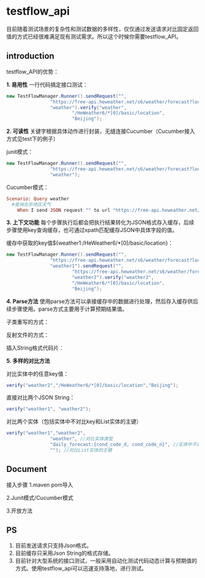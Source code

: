 # testflow_api


目前随着测试场景的复杂性和测试数据的多样性，仅仅通过发送请求对比固定返回值的方式已经很难满足现有测试需求。所以这个时候你需要testflow_API。

## introduction

testflow_API的优势：

**1. 易用性**
一行代码搞定接口测试：

```java
new TestFlowManager.Runner().sendRequest("",
                "https://free-api.heweather.net/s6/weather/forecast?location=beijing&key=245b7545b69b4b4a9bc2a7e497a88b01",
                "weather").verify("weather",
                        "/HeWeather6/*[0]/basic/location",
                        "Beijing");
```

**2. 可读性**
关键字根据具体动作进行封装，无缝连接Cucumber（Cucumber接入方式见test下的例子）

junit模式：
```java
new TestFlowManager.Runner().sendRequest("",
                "https://free-api.heweather.net/s6/weather/forecast?location=beijing&key=245b7545b69b4b4a9bc2a7e497a88b01",
                "weather");
```
Cucumber模式：
```ruby
Scenario: Query weather
  #查询北京地区天气 
    When I send JSON request "" to url "https://free-api.heweather.net/s6/weather/forecast?location=beijing&key=245b7545b69b4b4a9bc2a7e497a88b01" get "weather"
```

**3. 上下文功能**
每个步骤执行后都会把执行结果转化为JSON格式存入缓存，后续步骤使用key查询缓存，也可通过xpath匹配缓存JSON中具体字段的值。

缓存中获取的key值${weather1:/HeWeather6/*[0]/basic/location}：
```java
new TestFlowManager.Runner().sendRequest("",
                "https://free-api.heweather.net/s6/weather/forecast?location=beijing&key=245b7545b69b4b4a9bc2a7e497a88b01",
                "weather1").sendRequest("",
                        "https://free-api.heweather.net/s6/weather/forecast?location=${weather1:/HeWeather6/*[0]/basic/location}&key=245b7545b69b4b4a9bc2a7e497a88b01",
                        "weather2").verify("weather2",
                        "/HeWeather6/*[0]/basic/location",
                        "Beijing");
```

**4. Parse方法**
使用parse方法可以承接缓存中的数据进行处理，然后存入缓存供后续步骤使用。parse方式主要用于计算预期结果值。

子类重写的方式：

反射文件的方式：

插入String格式代码片：

**5. 多样的对比方法**

对比实体中的任意key值：
```java
verify("weather2","/HeWeather6/*[0]/basic/location","Beijing");
```

直接对比两个JSON String：

```java
verify("weather1", "weather2");
```

对比两个实体（包括实体中不对比key和List实体的主键）

```java
verify("weather1","weather2",
                "weather", //对比实体类型
                "daily_forecast:{cond_code_d, cond_code_n}", //实体中不对比key
                ""); //对比List实体的主键
```

##  Document

接入步骤
1.maven pom导入

2.Junit模式/Cucumber模式

3.开放方法




##  PS
1. 目前发送请求只支持Json格式。
2. 目前缓存只采用Json String的格式存储。
3. 目前针对大型系统的接口测试，一般采用自动化测试代码动态计算与预期值的方式。使用testflow_api可以迅速支持落地，进行测试。



